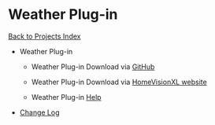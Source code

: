 # Weather Plug-in

[Back to Projects Index](/index)

* Weather Plug-in
  * Weather Plug-in Download via [GitHub](https://github.com/rebel7580/Weather-Plug-in-for-HomeVisionXL)
  * Weather Plug-in Download via [HomeVisionXL website](http://hv.tclcode.com/download.html)

  * Weather Plug-in [Help](https://github.com/rebel7580/Weather-Plug-in-for-HomeVisionXL/wiki/Weather-Plug-in-for-HomeVisionXL)


* [Change Log](https://github.com/rebel7580/Weather-Plug-in-for-HomeVisionXL/wiki/Change-Log)
